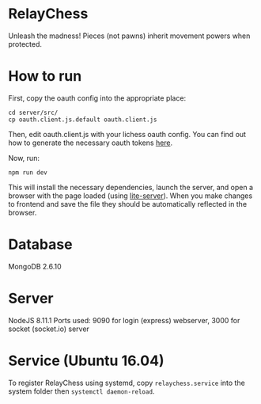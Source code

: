 # RelayChess
Unleash the madness! Pieces (not pawns) inherit movement powers when protected.

# How to run
First, copy the oauth config into the appropriate place:
```
cd server/src/
cp oauth.client.js.default oauth.client.js
```
Then, edit oauth.client.js with your lichess oauth config. You can find out
how to generate the necessary oauth tokens [here](https://lichess.org/account/oauth/app).

Now, run:
```
npm run dev
```
This will install the necessary dependencies, launch the server, and open a browser with the
page loaded (using [lite-server](https://github.com/johnpapa/lite-server)). When you make changes to
frontend and save the file they should be automatically reflected in the browser.

# Database
MongoDB 2.6.10

# Server
NodeJS 8.11.1
Ports used: 9090 for login (express) webserver, 3000 for socket (socket.io) server

# Service (Ubuntu 16.04)
To register RelayChess using systemd, copy `relaychess.service` into the system folder then `systemctl daemon-reload`.
